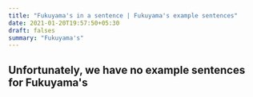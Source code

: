 ```yaml
---
title: "Fukuyama's in a sentence | Fukuyama's example sentences"
date: 2021-01-20T19:57:50+05:30
draft: falses
summary: "Fukuyama's"
---
```

## Unfortunately, we have no example sentences for Fukuyama's                 

